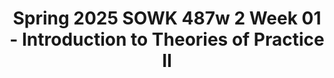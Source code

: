 ---
layout: single_embed_slide
title: "Spring 2025 SOWK 487w 2 Week 01 - Introduction to Theories of Practice II"
presentation_id: KgXe5K
slides:
  - slide_name: ../deck-KgXe5K-large-0.jpeg
    slide_thumbnail: ../deck-KgXe5K-thumb-0.jpeg
    slide_alt: "Chairs sit empty in a minimalist room. Text includes: 'Jacob Campbell, Ph.D LICSW, Heritage University, Spring 2025, Theories of Practice II, Working with Groups and Families, SOCW 487.' Photo credit: Qin Fan on Unsplash."
  - slide_name: ../deck-KgXe5K-large-1.jpeg
    slide_thumbnail: ../deck-KgXe5K-thumb-1.jpeg
    slide_alt: "Slide with a 'Land Acknowledgment' text describing Heritage University on Yakama ancestral lands. It honors Indigenous tribes, founders, and lands of Yakama, Palouse, Umatilla, and others. "
  - slide_name: ../deck-KgXe5K-large-2.jpeg
    slide_thumbnail: ../deck-KgXe5K-thumb-2.jpeg
    slide_alt: "Two individuals sit side by side, both wearing formal attire and FBI badges, set against a textured, abstract background. Text reads: 'X-Files: The Walk Season 03 Episode 7.'"
  - slide_name: ../deck-KgXe5K-large-3.jpeg
    slide_thumbnail: ../deck-KgXe5K-thumb-3.jpeg
    slide_alt: "Text slide outlining a class agenda. It lists 'Introduction to Theories of Practice II,' followed by: 'Initial activity,' 'Discuss class,' and 'Review syllabus.' Bottom text: Jacob Campbell, Ph.D. at Heritage University. Course: SOWK 487w Spring 2025."
  - slide_name: ../deck-KgXe5K-large-4.jpeg
    slide_thumbnail: ../deck-KgXe5K-thumb-4.jpeg
    slide_alt: "The image features M&M characters standing together, each in a different color. A prompt above asks, 'How was your break?' with instructions: - Red: favorite activity during break- Green: favorite holiday food- Yellow: favorite movie or TV show- Orange: unique family tradition- Brown: something to look forward to this year- Blue: wild cardsBelow is the text: 'Jacob Campbell, Ph.D., LICSW at Heritage University, SOWK 487w Spring 2025.'"
  - slide_name: ../deck-KgXe5K-large-5.jpeg
    slide_thumbnail: ../deck-KgXe5K-thumb-5.jpeg
    slide_alt: "Slide with text 'Managing Expectations: How we can both be happy.' A large red circle on the right asks 'What are your expectations?' Additional details: Jacob Campbell, Ph.D., LICSW at Heritage University, SOWK 487w Spring 2025."
  - slide_name: ../deck-KgXe5K-large-6.jpeg
    slide_thumbnail: ../deck-KgXe5K-thumb-6.jpeg
    slide_alt: "A diagram depicts a quadrant with arrows and a target icon. Labels: 'Managing Expectations,' 'How we can both be happy,' 'I'm Happy,' 'I'm not Happy,' 'You're Happy,' and 'You're Not Happy.' Instructors: Jacob Campbell, Ph.D., LICSW at Heritage University, and course: SOWK 487w Spring 2025."
  - slide_name: ../deck-KgXe5K-large-7.jpeg
    slide_thumbnail: ../deck-KgXe5K-thumb-7.jpeg
    slide_alt: "A presentation slide displays text reviewing a syllabus. The main focus is a section from Heritage University detailing course information, description, and purpose for 'SOWK 487w: Theories of Practice.' Contact details for Jacob Campbell, Ph.D., LICSW, and course logistics are included."
  - slide_name: ../deck-KgXe5K-large-8.jpeg
    slide_thumbnail: ../deck-KgXe5K-thumb-8.jpeg
    slide_alt: "Icons of six people sitting in a circle, suggesting group interaction. Title text: 'SOWK 487 Theories of Practice II.' Subtitle: 'Connecting theories to practice for working with groups (therapeutic and task) and with families.'"
  - slide_name: ../deck-KgXe5K-large-9.jpeg
    slide_thumbnail: ../deck-KgXe5K-thumb-9.jpeg
    slide_alt: "Text slide listing competencies and objectives related to a social work course and program. Key points include ethical behavior, human rights, anti-racism, policy practice, and evaluations involving various groups. Presentation by Jacob Campbell at Heritage University."
  - slide_name: ../deck-KgXe5K-large-10.jpeg
    slide_thumbnail: ../deck-KgXe5K-thumb-10.jpeg
    slide_alt: "The image shows a presentation slide with a textbook titled 'Direct Social Work Practice: Theory and Skills' and additional resources including the 'Publication Manual,' Google Scholar, Eagle Search, and APA Style. It notes 'SOWK 487w Spring 2025' and Jacob Campbell, Ph.D., LICSW at Heritage University."
  - slide_name: ../deck-KgXe5K-large-11.jpeg
    slide_thumbnail: ../deck-KgXe5K-thumb-11.jpeg
    slide_alt: "Text list describing readings for a semester, focuses on topics like support groups, social work, mental health practices, and team collaboration. Includes authorship by Jacob Campbell at Heritage University."
  - slide_name: ../deck-KgXe5K-large-12.jpeg
    slide_thumbnail: ../deck-KgXe5K-thumb-12.jpeg
    slide_alt: "A pie chart displays the breakdown of assignment points for a semester. Categories: class engagement (5%), reading engagement (5%), family research (10%), group intervention (20%), feedback (5%), reflective paper (10%), research paper (20%), participation reflective paper (10%), evidence-based practices (15%). Context: educational course presentation."
  - slide_name: ../deck-KgXe5K-large-13.jpeg
    slide_thumbnail: ../deck-KgXe5K-thumb-13.jpeg
    slide_alt: "Icons illustrate class formats: large group discussion, role-play and practice, group activities, small group discussion, and lecture format. Text: 'Jacob Campbell, Ph.D. LICSW at Heritage University, SOWK 487w Spring 2025.'"
  - slide_name: ../deck-KgXe5K-large-14.jpeg
    slide_thumbnail: ../deck-KgXe5K-thumb-14.jpeg
    slide_alt: "The image shows a slide from a presentation with a two-toned rectangle labeled 'Family' on the yellow side and 'Group' on the black side. The header reads 'Content of Class.' In the footer, 'Jacob Campbell, Ph.D. LICSW at Heritage University' and 'SOWK 487w Spring 2025' are noted."
  - slide_name: ../deck-KgXe5K-large-15.jpeg
    slide_thumbnail: ../deck-KgXe5K-thumb-15.jpeg
    slide_alt: "A calendar with sunglasses emojis covers Wednesday, surrounded by text saying 'Tentative Schedule' and 'What is the plan anyways?' On the bottom, it credits Jacob Campbell, Ph.D., LICSW at Heritage University."
  - slide_name: ../deck-KgXe5K-large-16.jpeg
    slide_thumbnail: ../deck-KgXe5K-thumb-16.jpeg
    slide_alt: "Text 'NEVER HAVE I EVER...' appears in a speech bubble on a bright red background, suggesting a playful or interactive activity setting."
  - slide_name: ../deck-KgXe5K-large-17.jpeg
    slide_thumbnail: ../deck-KgXe5K-thumb-17.jpeg
    slide_alt: "A cartoon character enthusiastically holds a yellow creature, Pikachu, against a green background. Text on the side reads: 'Selecting members for group projects' and 'Pikachu, I Choose You!'"
  - slide_name: ../deck-KgXe5K-large-18.jpeg
    slide_thumbnail: ../deck-KgXe5K-thumb-18.jpeg
    slide_alt: "The image features a slide with the title 'Information Sections.' Bullet points list: Attendance, Library, Credit Hour Requirements. A stack of books decorates the right side. Text reads: 'SOWK 487w Spring 2025.'"
  - slide_name: ../deck-KgXe5K-large-19.jpeg
    slide_thumbnail: ../deck-KgXe5K-thumb-19.jpeg
    slide_alt: "A stylized red brain illustration appears beside the text 'Academic Honesty' and 'Who's information is this?', on a white background. Bottom text credits Jacob Campbell, Ph.D. at Heritage University."
  - slide_name: ../deck-KgXe5K-large-20.jpeg
    slide_thumbnail: ../deck-KgXe5K-thumb-20.jpeg
    slide_alt: "Slide with text 'Information Sections' lists 'Campus Security & Safety' and 'Accommodation Policy' on a black background. Right side shows book spine graphics. Bottom-right notes 'SOWK 487w Spring 2025.'"
  - slide_name: ../deck-KgXe5K-large-21.jpeg
    slide_thumbnail: ../deck-KgXe5K-thumb-21.jpeg
    slide_alt: "A table labeled 'Rubrics' with columns: Initial, Emerging, Developed, Highly Developed, and rows labeled 'Content Area.' Some cells contain 'x' and numbers. Creator info: Jacob Campbell, Ph.D. at Heritage University, SOWK 487w Spring 2025."
  - slide_name: ../deck-KgXe5K-large-22.jpeg
    slide_thumbnail: ../deck-KgXe5K-thumb-22.jpeg
    slide_alt: "Slide background is blue. Text reads: “Don’t forget to do your reading engagement and check-in questions for this week. Next week’s reading is Chapter 10 in the Hepworth text.” Bottom corners include: 'Jacob Campbell, Ph.D., LICSW at Heritage University' and 'SOWK 487w Spring 2025.'"
---